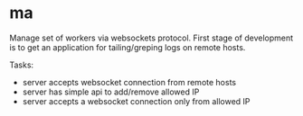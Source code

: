 ma
==

Manage set of workers via websockets protocol.
First stage of development is to get an
application for tailing/greping logs on remote hosts.

Tasks:  
* server accepts websocket connection from remote hosts
* server has simple api to add/remove allowed IP
* server accepts a websocket connection only from allowed IP
